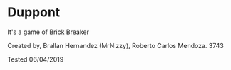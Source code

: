 # Duppont
It's a game of Brick Breaker

Created by, Brallan Hernandez (MrNizzy), Roberto Carlos Mendoza. 3743

Tested 06/04/2019
